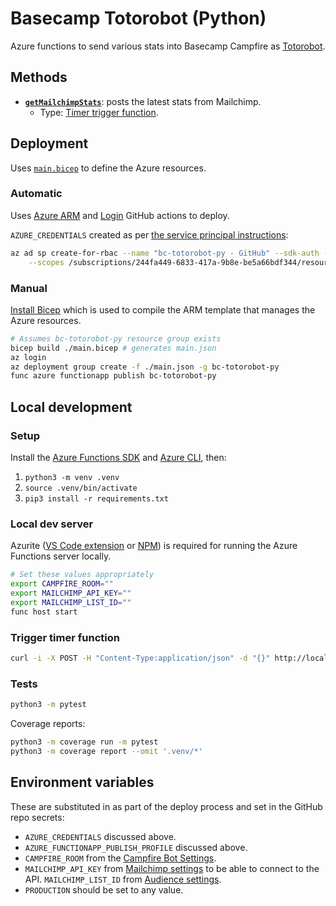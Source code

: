 # Basecamp Totorobot (Python)

Azure functions to send various stats into Basecamp Campfire as
[Totorobot](https://3.basecamp.com/4477159/buckets/19633762/chats/3207405868/integrations/33437320/edit).

## Methods

* **[`getMailchimpStats`](getMailchimpStats/)**: posts the latest stats from
  Mailchimp.
  * Type: [Timer trigger
    function](https://docs.microsoft.com/en-us/azure/azure-functions/functions-bindings-timer?tabs=python).

## Deployment

Uses [`main.bicep`](main.bicep) to define the Azure resources.

### Automatic

Uses [Azure
ARM](https://github.com/marketplace/actions/deploy-azure-resource-manager-arm-template)
and [Login](https://github.com/marketplace/actions/azure-login) GitHub actions
to deploy.

`AZURE_CREDENTIALS` created as per [the service principal
instructions](https://github.com/marketplace/actions/azure-login#configure-deployment-credentials):

```zsh
az ad sp create-for-rbac --name "bc-totorobot-py - GitHub" --sdk-auth --role contributor \
    --scopes /subscriptions/244fa449-6833-417a-9b8e-be5a66bdf344/resourceGroups/bc-totorobot-py
```

### Manual

[Install Bicep](https://github.com/Azure/bicep/blob/main/docs/installing.md)
which is used to compile the ARM template that manages the Azure resources.

```zsh
# Assumes bc-totorobot-py resource group exists
bicep build ./main.bicep # generates main.json
az login
az deployment group create -f ./main.json -g bc-totorobot-py
func azure functionapp publish bc-totorobot-py
```

## Local development

### Setup

Install the [Azure Functions
SDK](https://docs.microsoft.com/en-us/azure/azure-functions/functions-run-local)
and [Azure CLI](https://docs.microsoft.com/en-us/cli/azure/install-azure-cli),
then:

1. `python3 -m venv .venv`
2. `source .venv/bin/activate`
3. `pip3 install -r requirements.txt`

### Local dev server

Azurite ([VS Code
extension](https://marketplace.visualstudio.com/items?itemName=Azurite.azurite)
or [NPM](https://www.npmjs.com/package/azurite)) is required for running the
Azure Functions server locally.

```zsh
# Set these values appropriately
export CAMPFIRE_ROOM=""
export MAILCHIMP_API_KEY=""
export MAILCHIMP_LIST_ID="" 
func host start
```

### Trigger timer function

```zsh
curl -i -X POST -H "Content-Type:application/json" -d "{}" http://localhost:7071/admin/functions/getMailchimpStats
```

### Tests

```zsh
python3 -m pytest
```

Coverage reports:

```zsh
python3 -m coverage run -m pytest
python3 -m coverage report --omit '.venv/*'
```

## Environment variables

These are substituted in as part of the deploy process and set in the GitHub
repo secrets:

* `AZURE_CREDENTIALS` discussed above.
* `AZURE_FUNCTIONAPP_PUBLISH_PROFILE` discussed above.
* `CAMPFIRE_ROOM` from the [Campfire Bot Settings](https://3.basecamp.com/4477159/buckets/20714437/chats/3442253085/integrations).
* `MAILCHIMP_API_KEY` from [Mailchimp
  settings](https://us7.admin.mailchimp.com/account/api/) to be able to connect
  to the API.
  `MAILCHIMP_LIST_ID` from [Audience settings](https://us7.admin.mailchimp.com/lists/settings/defaults?id=518946).
* `PRODUCTION` should be set to any value.
